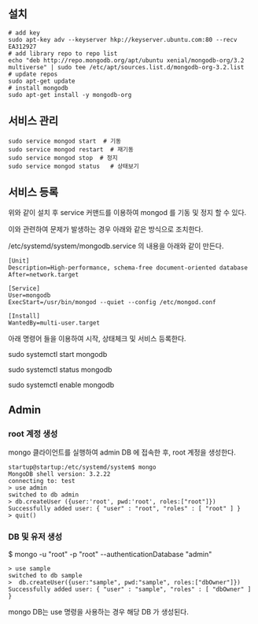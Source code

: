 ## 설치 ##

```
# add key
sudo apt-key adv --keyserver hkp://keyserver.ubuntu.com:80 --recv EA312927
# add library repo to repo list
echo "deb http://repo.mongodb.org/apt/ubuntu xenial/mongodb-org/3.2 multiverse" | sudo tee /etc/apt/sources.list.d/mongodb-org-3.2.list
# update repos
sudo apt-get update
# install mongodb
sudo apt-get install -y mongodb-org
```

## 서비스 관리 ##

```
sudo service mongod start  # 기동
sudo service mongod restart  # 재기동
sudo service mongod stop  # 정지
sudo service mongod status   # 상태보기
```

## 서비스 등록 ##

위와 같이 설치 후 service 커맨드를 이용하여 mongod 를 기동 및 정지 할 수 있다. 

이와 관련하여 문제가 발생하는 경우 아래와 같은 방식으로 조치한다. 

/etc/systemd/system/mongodb.service 의 내용을 아래와 같이 만든다. 

```
[Unit]
Description=High-performance, schema-free document-oriented database
After=network.target

[Service]
User=mongodb
ExecStart=/usr/bin/mongod --quiet --config /etc/mongod.conf

[Install]
WantedBy=multi-user.target

```

아래 명령어 들을 이용하여 시작, 상태체크 및 서비스 등록한다. 

sudo systemctl start mongodb

sudo systemctl status mongodb

sudo systemctl enable mongodb


## Admin ##

### root 계정 생성 ###
mongo 클라이언트를 실행하여 admin DB 에 접속한 후, root 계정을 생성한다. 

```
startup@startup:/etc/systemd/system$ mongo
MongoDB shell version: 3.2.22
connecting to: test
> use admin
switched to db admin
> db.createUser ({user:'root', pwd:'root', roles:["root"]})
Successfully added user: { "user" : "root", "roles" : [ "root" ] }
> quit()

```

### DB 및 유저 생성 ###

$ mongo -u "root" -p "root" --authenticationDatabase "admin"

```
> use sample
switched to db sample
>  db.createUser({user:"sample", pwd:"sample", roles:["dbOwner"]})
Successfully added user: { "user" : "sample", "roles" : [ "dbOwner" ] }

```
mongo DB는 use 명령을 사용하는 경우 해당 DB 가 생성된다. 




